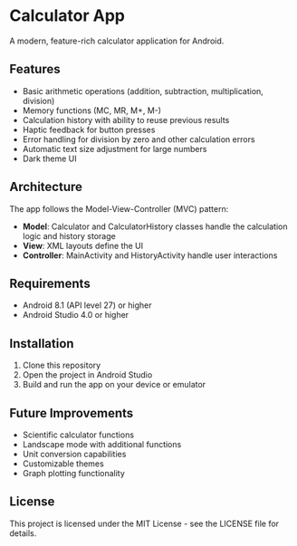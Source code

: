 # Calculator App

A modern, feature-rich calculator application for Android.

## Features

- Basic arithmetic operations (addition, subtraction, multiplication, division)
- Memory functions (MC, MR, M+, M-)
- Calculation history with ability to reuse previous results
- Haptic feedback for button presses
- Error handling for division by zero and other calculation errors
- Automatic text size adjustment for large numbers
- Dark theme UI

## Architecture

The app follows the Model-View-Controller (MVC) pattern:
- **Model**: Calculator and CalculatorHistory classes handle the calculation logic and history storage
- **View**: XML layouts define the UI
- **Controller**: MainActivity and HistoryActivity handle user interactions

## Requirements

- Android 8.1 (API level 27) or higher
- Android Studio 4.0 or higher

## Installation

1. Clone this repository
2. Open the project in Android Studio
3. Build and run the app on your device or emulator

## Future Improvements

- Scientific calculator functions
- Landscape mode with additional functions
- Unit conversion capabilities
- Customizable themes
- Graph plotting functionality

## License

This project is licensed under the MIT License - see the LICENSE file for details.
